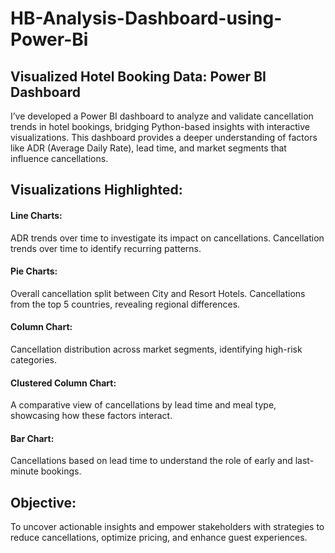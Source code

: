 # HB-Analysis-Dashboard-using-Power-Bi
## Visualized Hotel Booking Data: Power BI Dashboard 

I’ve developed a Power BI dashboard to analyze and validate cancellation trends in hotel bookings, bridging Python-based insights with interactive visualizations. This dashboard provides a deeper understanding of factors like ADR (Average Daily Rate), lead time, and market segments that influence cancellations.

## Visualizations Highlighted:

#### Line Charts:
ADR trends over time to investigate its impact on cancellations.
Cancellation trends over time to identify recurring patterns.
#### Pie Charts:
Overall cancellation split between City and Resort Hotels.
Cancellations from the top 5 countries, revealing regional differences.
#### Column Chart:
Cancellation distribution across market segments, identifying high-risk categories.
#### Clustered Column Chart:
A comparative view of cancellations by lead time and meal type, showcasing how these factors interact.
#### Bar Chart:
Cancellations based on lead time to understand the role of early and last-minute bookings.

## Objective:
To uncover actionable insights and empower stakeholders with strategies to reduce cancellations, optimize pricing, and enhance guest experiences.
